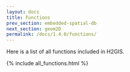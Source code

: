 ```yaml
---
layout: docs
title: Functions
prev_section: embedded-spatial-db
next_section: geom2D
permalink: /docs/1.4.0/functions/
---
```


Here is a list of all functions included in H2GIS.

{% include all_functions.html %}
